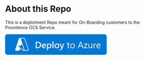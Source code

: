 # About this Repo 
This is a deplotment Repo meant for On-Boarding customers to the Providence GCS Service.

[![Deploy To Azure](https://raw.githubusercontent.com/Azure/azure-quickstart-templates/master/1-CONTRIBUTION-GUIDE/images/deploytoazure.svg?sanitize=true)](https://portal.azure.com/#create/Microsoft.Template/uri/https%3A%2F%2Fgithub%2Ecom%2FProvidence%2DSecure%2FSentinel%2DOnBoarding%2Fblob%2Fmain%2FAzureMasterDeployment%2Ejson/createUIDefinitionUri/https%3A%2F%2Fraw%2Egithubusercontent%2Ecom%2FProvidence%2DSecure%2FSentinel%2DOnBoarding%2Fmain%2FCustomUITemplate%2Ejson)
